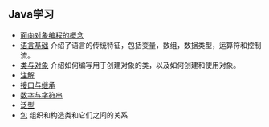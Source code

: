 ## Java学习

- [面向对象编程的概念](OOPConcepts)
- [语言基础](LanguageBasics)
  介绍了语言的传统特征，包括变量，数组，数据类型，运算符和控制流。
- [类与对象](ClassesAndObjects)
    介绍如何编写用于创建对象的类，以及如何创建和使用对象。
- [注解](Annotations)
- [接口与继承](InterfacesAndInheritances)
- [数字与字符串](NumbersAndStrings)
- [泛型](Generics)
- [包](Packages)
	组织和构造类和它们之间的关系
